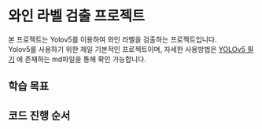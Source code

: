# 와인 라벨 검출 프로젝트

본 프로젝트는 Yolov5를 이용하여 와인 라벨을 검출하는 프로젝트입니다.  
Yolov5를 사용하기 위한 제일 기본적인 프로젝트이며, 자세한 사용방법은 [YOLOv5 필기](https://github.com/MindException/MS_AI_School_WorkSpace/tree/main/YOLO) 에 존재하는 md파일을 통해 확인 가능합니다.

## 학습 목표

## 코드 진행 순서
